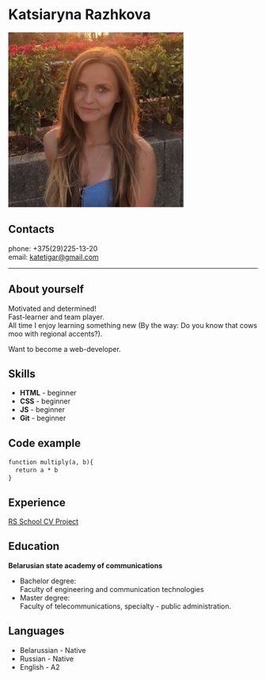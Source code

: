 # Katsiaryna Razhkova

![photo](assets/img/photo.jpg)

## Contacts
phone: +375(29)225-13-20  
email: katetigar@gmail.com

***

## About yourself
Motivated and determined!  
Fast-learner and team player.  
All time I enjoy learning something new (By the way: Do you know that cows moo with regional accents?). 

Want to become a web-developer.

## Skills
* **HTML** - beginner 
* **CSS**  - beginner
* **JS**   - beginner
* **Git**  - beginner

## Code example
``` 
function multiply(a, b){
  return a * b
}
```
## Experience
[RS School CV Project](https://github.com/kate-rzk/rsschool-cv)

## Education
**Belarusian state academy of communications**  
* Bachelor degree:  
Faculty of engineering and communication technologies 
* Master degree:  
Faculty of telecommunications, specialty - public administration.

## Languages
* Belarussian - Native
* Russian - Native
* English -  A2
